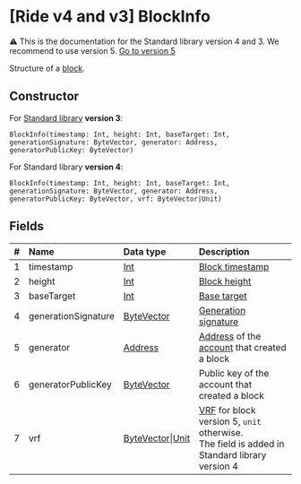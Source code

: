 # [Ride v4 and v3] BlockInfo

:warning: This is the documentation for the Standard library version 4 and 3. We recommend to use version 5. [Go to version 5](/en/ride/structures/common-structures/block-info)

Structure of a [block](/en/blockchain/block/).

## Constructor

For [Standard library](/en/ride/script/standard-library) **version 3**:

``` ride
BlockInfo(timestamp: Int, height: Int, baseTarget: Int, generationSignature: ByteVector, generator: Address, generatorPublicKey: ByteVector)
```

For Standard library **version 4**:

``` ride
BlockInfo(timestamp: Int, height: Int, baseTarget: Int, generationSignature: ByteVector, generator: Address, generatorPublicKey: ByteVector, vrf: ByteVector|Unit)
```

## Fields

|   #   | Name | Data type | Description |
| :--- | :--- | :--- | :--- |
| 1 | timestamp | [Int](/en/ride/v4/data-types/int) | [Block timestamp](/en/blockchain/block/block-timestamp) |
| 2 | height | [Int](/en/ride/v4/data-types/int) | [Block height](/en/blockchain/block/block-height) |
| 3 | baseTarget | [Int](/en/ride/v4/data-types/int) | [Base target](/en/blockchain/block/block-generation/base-target) |
| 4 | generationSignature | [ByteVector](/en/ride/v4/data-types/byte-vector) | [Generation signature](/en/blockchain/block/block-generation/) |
| 5 | generator | [Address](/en/ride/v4/structures/common-structures/address) | [Address](/en/blockchain/account/address) of the [account](/en/blockchain/account/) that created a block |
| 6 | generatorPublicKey | [ByteVector](/en/ride/v4/data-types/byte-vector) | Public key of the account that created a block |
| 7 | vrf | [ByteVector](/en/ride/v4/data-types/byte-vector)&#124;[Unit](/en/ride/v4/data-types/byte-vector) | [VRF](/en/blockchain/block/block-generation/generation-signature) for block version 5, `unit` otherwise.<br>The field is added in Standard library version 4 |
